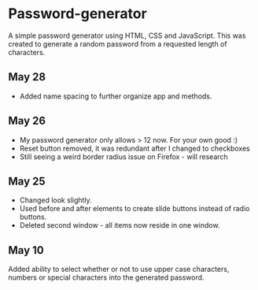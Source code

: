 # Password-generator

A simple password generator using HTML, CSS and JavaScript. This was created to generate a random password from a requested length of characters.

## May 28

* Added name spacing to further organize app and methods.

## May 26

* My password generator only allows > 12 now. For your own good :)
* Reset button removed, it was redundant after I changed to checkboxes
* Still seeing a weird border radius issue on Firefox - will research

## May 25

* Changed look slightly. 
* Used before and after elements to create slide buttons instead of radio buttons.
* Deleted second window - all items now reside in one window.

## May 10

Added ability to select whether or not to use upper case characters, numbers or special characters into the generated password.
